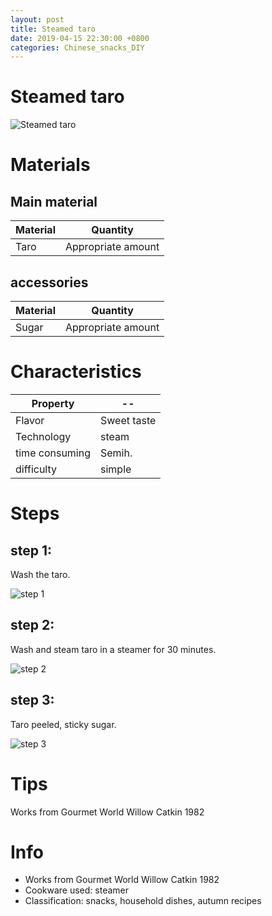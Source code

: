 ```yaml
---
layout: post
title: Steamed taro
date: 2019-04-15 22:30:00 +0800
categories: Chinese_snacks_DIY
---
```


# Steamed taro

![Steamed taro]({{site.baseurl}}/img/423656/423656.jpg)

# Materials


## Main material

Material|Quantity
--|--
Taro|Appropriate amount

## accessories

Material|Quantity
--|--
Sugar|Appropriate amount

# Characteristics

Property|--
--|--
Flavor|Sweet taste
Technology|steam
time consuming|Semih.
difficulty|simple

# Steps

## step 1:

Wash the taro.

![step 1]({{site.baseurl}}/img/423656/1.jpg)

## step 2:

Wash and steam taro in a steamer for 30 minutes.

![step 2]({{site.baseurl}}/img/423656/2.jpg)

## step 3:

Taro peeled, sticky sugar.

![step 3]({{site.baseurl}}/img/423656/3.jpg)

# Tips

Works from Gourmet World Willow Catkin 1982

# Info

- Works from Gourmet World Willow Catkin 1982
- Cookware used: steamer
- Classification: snacks, household dishes, autumn recipes